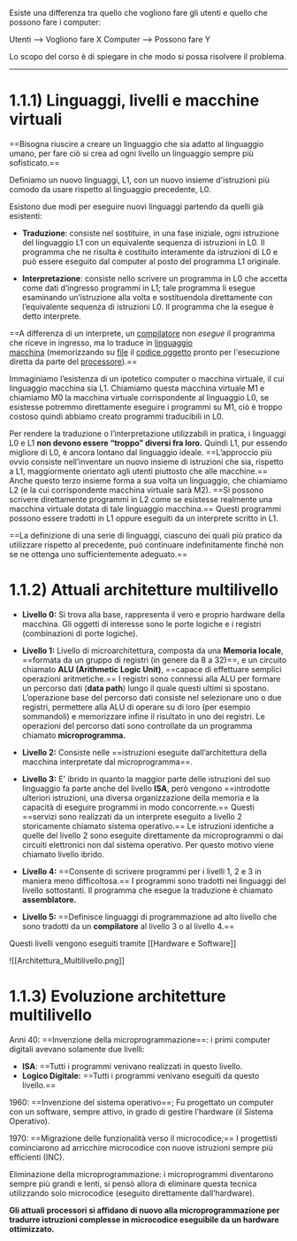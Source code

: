 Esiste una differenza tra quello che vogliono fare gli utenti e quello che possono fare i computer:

Utenti --> Vogliono fare X
Computer --> Possono fare Y

Lo scopo del corso è di spiegare in che modo si possa risolvere il problema.

---

# 1.1.1) **Linguaggi, livelli e macchine virtuali**

==Bisogna riuscire a creare un linguaggio che sia adatto al linguaggio umano, per fare ciò si crea ad ogni livello un linguaggio sempre più sofisticato.==

Definiamo un nuovo linguaggi, L1, con un nuovo insieme d'istruzioni più comodo da usare rispetto al linguaggio precedente, L0.

Esistono due modi per eseguire nuovi linguaggi partendo da quelli già esistenti:

- **Traduzione**: consiste nel sostituire, in una fase iniziale, ogni istruzione del linguaggio L1 con un equivalente sequenza di istruzioni in L0. Il programma che ne risulta è costituito interamente da istruzioni di L0 e può essere eseguito dal computer al posto del programma L1 originale.

- **Interpretazione**: consiste nello scrivere un programma in L0 che accetta come dati d’ingresso programmi in L1; tale programma li esegue esaminando un’istruzione alla volta e sostituendola direttamente con l’equivalente sequenza di istruzioni L0. Il programma che la esegue è detto interprete.

==A differenza di un interprete, un [compilatore](https://it.wikipedia.org/wiki/Compilatore "Compilatore") non _esegue_ il programma che riceve in ingresso, ma lo traduce in [linguaggio macchina](https://it.wikipedia.org/wiki/Linguaggio_macchina "Linguaggio macchina") (memorizzando su [file](https://it.wikipedia.org/wiki/File "File") il [codice oggetto](https://it.wikipedia.org/wiki/Codice_oggetto "Codice oggetto") pronto per l'esecuzione diretta da parte del [processore](https://it.wikipedia.org/wiki/Processore "Processore")).==

Immaginiamo l’esistenza di un ipotetico computer o macchina virtuale, il cui linguaggio macchina sia L1. Chiamiamo questa macchina virtuale M1 e chiamiamo M0 la macchina virtuale corrispondente al linguaggio L0, se esistesse potremmo direttamente eseguire i programmi su M1, ciò è troppo costoso quindi abbiamo creato programmi traducibili in L0.

Per rendere la traduzione o l’interpretazione utilizzabili in pratica, i linguaggi L0 e L1 **non devono essere “troppo” diversi fra loro.** Quindi L1, pur essendo migliore di L0, è ancora lontano dal linguaggio ideale. ==L’approccio più ovvio consiste nell’inventare un nuovo insieme di istruzioni che sia, rispetto a L1, maggiormente orientato agli utenti piuttosto che alle macchine.== Anche questo terzo insieme forma a sua volta un linguaggio, che chiamiamo L2 (e la cui corrispondente macchina virtuale sarà M2). ==Si possono scrivere direttamente programmi in L2 come se esistesse realmente una macchina virtuale dotata di tale linguaggio macchina.== Questi programmi possono essere tradotti in L1 oppure eseguiti da un interprete scritto in L1.

==La definizione di una serie di linguaggi, ciascuno dei quali più pratico da utilizzare rispetto al precedente, può continuare indefinitamente finché non se ne ottenga uno sufficientemente adeguato.==
# 1.1.2) **Attuali architetture multilivello**

- **Livello 0:** Si trova alla base, rappresenta il vero e proprio hardware della macchina. Gli oggetti di interesse sono le porte logiche e i registri (combinazioni di porte logiche).

- **Livello 1:** Livello di microarchitettura, composta da una **Memoria locale**, ==formata da un gruppo di registri (in genere da 8 a 32)==, e un circuito chiamato **ALU (Arithmetic Logic Unit)**, ==capace di effettuare semplici operazioni aritmetiche.== 
  I registri sono connessi alla ALU per formare un percorso dati (**data path**) lungo il quale questi ultimi si spostano. 
  L’operazione base del percorso dati consiste nel selezionare uno o due registri, permettere alla ALU di operare su di loro (per esempio sommandoli) e memorizzare infine il risultato in uno dei registri.
  Le operazioni del percorso dati sono controllate da un programma chiamato **microprogramma.**

- **Livello 2:** Consiste nelle ==istruzioni eseguite dall’architettura della macchina interpretate dal microprogramma==.

- **Livello 3:** E' ibrido in quanto la maggior parte delle istruzioni del suo linguaggio fa parte anche del livello **ISA**, però vengono ==introdotte ulteriori istruzioni, una diversa organizzazione della memoria e la capacità di eseguire programmi in modo concorrente.==
  Questi ==servizi sono realizzati da un interprete eseguito a livello 2 storicamente chiamato sistema operativo.== Le istruzioni identiche a quelle del livello 2 sono eseguite direttamente da microprogrammi o dai circuiti elettronici non dal sistema operativo. Per questo motivo viene chiamato livello ibrido.

- **Livello 4:** ==Consente di scrivere programmi per i livelli 1, 2 e 3 in maniera meno difficoltosa.== I programmi sono tradotti nei linguaggi del livello sottostanti. Il programma che esegue la traduzione è chiamato **assemblatore.**

- **Livello 5:** ==Definisce linguaggi di programmazione ad alto livello che sono tradotti da un **compilatore** al livello 3 o al livello 4.==

Questi livelli vengono eseguiti tramite [[Hardware e Software]]

![[Architettura_Multilivello.png]]


# 1.1.3) **Evoluzione architetture multilivello**

Anni 40: ==Invenzione della microprogrammazione==: i primi computer digitali avevano solamente due livelli: 

- **ISA**: ==Tutti i programmi venivano realizzati in questo livello.
- **Logico Digitale:** ==Tutti i programmi venivano eseguiti da questo livello.==

1960: ==Invenzione del sistema operativo==; Fu progettato un computer con un software, sempre attivo, in grado di gestire l’hardware (il Sistema Operativo).

1970: ==Migrazione delle funzionalità verso il microcodice;== I progettisti cominciarono ad arricchire microcodice con nuove istruzioni sempre più efficienti (INC).

Eliminazione della microprogrammazione: i microprogrammi diventarono sempre più grandi e lenti, si pensò allora di eliminare questa tecnica utilizzando solo microcodice (eseguito direttamente dall’hardware).

**Gli attuali processori si affidano di nuovo alla microprogrammazione per tradurre istruzioni complesse in microcodice eseguibile da un hardware ottimizzato.**

